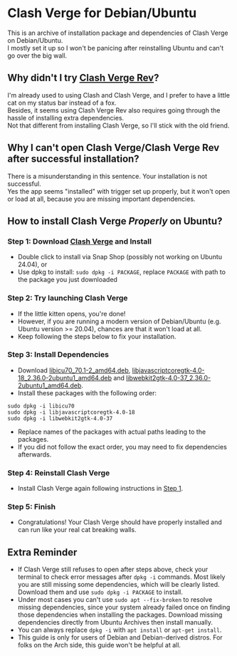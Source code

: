 # Clash Verge for Debian/Ubuntu  

This is an archive of installation package and dependencies of Clash Verge on Debian/Ubuntu.  
I mostly set it up so I won't be panicing after reinstalling Ubuntu and can't go over the big wall.  

## Why didn't I try [Clash Verge Rev](https://github.com/clash-verge-rev/clash-verge-rev)?  

I'm already used to using Clash and Clash Verge, and I prefer to have a little cat on my status bar instead of a fox.  
Besides, it seems using Clash Verge Rev also requires going through the hassle of installing extra dependencies.  
Not that different from installing Clash Verge, so I'll stick with the old friend.  

## Why I can't open Clash Verge/Clash Verge Rev after successful installation?  

There is a misunderstanding in this sentence. Your installation is not successful.  
Yes the app seems "installed" with trigger set up properly, but it won't open or load at all, because you are missing important dependencies.  

## How to install Clash Verge *Properly* on Ubuntu?  

### Step 1: Download [Clash&nbsp;Verge](./clash-verge_1.3.8_amd64.deb) and Install  

- Double click to install via Snap Shop (possibly not working on Ubuntu 24.04), or  
- Use dpkg to install: `sudo dpkg -i PACKAGE`, replace `PACKAGE` with path to the package you just downloaded  

### Step 2: Try launching Clash Verge  

- If the little kitten opens, you're done!  
- However, if you are running a modern version of Debian/Ubuntu (e.g. Ubuntu version >= 20.04), chances are that it won't load at all.  
- Keep following the steps below to fix your installation.  

### Step 3: Install Dependencies  

- Download [libicu70_70.1-2_amd64.deb](./libicu70_70.1-2_amd64.deb), [libjavascriptcoregtk-4.0-18_2.36.0-2ubuntu1_amd64.deb](./libjavascriptcoregtk-4.0-18_2.36.0-2ubuntu1_amd64.deb) and [libwebkit2gtk-4.0-37_2.36.0-2ubuntu1_amd64.deb](./libwebkit2gtk-4.0-37_2.36.0-2ubuntu1_amd64.deb).  
- Install these packages with the following order:
```
sudo dpkg -i libicu70
sudo dpkg -i libjavascriptcoregtk-4.0-18
sudo dpkg -i libwebkit2gtk-4.0-37
```  
- Replace names of the packages with actual paths leading to the packages.
- If you did not follow the exact order, you may need to fix dependencies afterwards.  

### Step 4: Reinstall Clash Verge  

- Install Clash Verge again following instructions in [Step&nbsp;1](https://github.com/Kokodayo-CN/ClashVergeforUbuntu?tab=readme-ov-file#step-1).  

### Step 5: Finish  

- Congratulations! Your Clash Verge should have properly installed and can run like your real cat breaking walls.  

## Extra Reminder  

- If Clash Verge still refuses to open after steps above, check your terminal to check error messages after `dpkg -i` commands. Most likely you are still missing some dependencies, which will be clearly listed. Download them and use `sudo dpkg -i PACKAGE` to install.  
- Under most cases you can't use `sudo apt --fix-broken` to resolve missing dependencies, since your system already failed once on finding those dependencies when installing the packages. Download missing dependencies directly from Ubuntu Archives then install manually.  
- You can always replace `dpkg -i` with `apt install` or `apt-get install`.  
- This guide is only for users of Debian and Debian-derived distros. For folks on the Arch side, this guide won't be helpful at all.  
